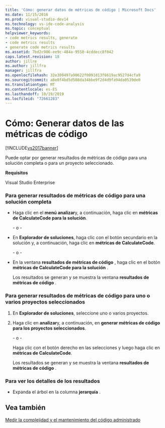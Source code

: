 ```yaml
---
title: 'Cómo: generar datos de métricas de código | Microsoft Docs'
ms.date: 11/15/2016
ms.prod: visual-studio-dev14
ms.technology: vs-ide-code-analysis
ms.topic: conceptual
helpviewer_keywords:
- code metrics results, generate
- code metrics results
- generate code metrics results
ms.assetid: 7bd2c906-ee9c-484a-9550-4cddecc8f042
caps.latest.revision: 18
author: jillre
ms.author: jillfra
manager: jillfra
ms.openlocfilehash: 32e309497a90622f0091d13f6619ac9527d4cfa9
ms.sourcegitcommit: a8e8f4bd5d508da34bbe9f2d4d9fa94da0539de0
ms.translationtype: MT
ms.contentlocale: es-ES
ms.lasthandoff: 10/19/2019
ms.locfileid: "72661283"
---
```

# <a name="how-to-generate-code-metrics-data"></a>Cómo: Generar datos de las métricas de código
[!INCLUDE[vs2017banner](../includes/vs2017banner.md)]

Puede optar por generar resultados de métricas de código para una solución completa o para un proyecto seleccionado.

 **Requisitos**

 Visual Studio Enterprise

### <a name="to-generate-code-metrics-results-for-an-entire-solution"></a>Para generar resultados de métricas de código para una solución completa

- Haga clic en el **menú analizar**y, a continuación, haga clic en **métricas de CalculateCode para la solución**.

     \- o -

- En **Explorador de soluciones**, haga clic con el botón secundario en la solución y, a continuación, haga clic en **métricas de CalculateCode**.

     \- o -

- En la ventana **resultados de métricas de código** , haga clic en el botón **métricas de CalculateCode para la solución** .

     Los resultados se generan y se muestra la ventana **resultados de métricas de código** .

### <a name="to-generate-code-metrics-results-for-one-or-more-selected-projects"></a>Para generar resultados de métricas de código para uno o varios proyectos seleccionados

1. En **Explorador de soluciones**, seleccione uno o varios proyectos.

2. Haga clic en **analizar**y, a continuación, en **generar métricas de código para los proyectos seleccionados**.

    \- o -

    Haga clic con el botón derecho en las selecciones y luego haga clic en **métricas de CalculateCode**.

   Los resultados se generan y se muestra la ventana **resultados de métricas de código** .

### <a name="to-view-the-results-details"></a>Para ver los detalles de los resultados

- Expanda el árbol en la columna **jerarquía** .

## <a name="see-also"></a>Vea también
 [Medir la complejidad y el mantenimiento del código administrado](../code-quality/measuring-complexity-and-maintainability-of-managed-code.md)

